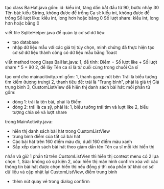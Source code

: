 tạo class BaiHat.java gồm:
id: kiểu int, tăng dần bắt đầu từ 90, bước nhảy 30
Tên bài: kiểu String, không được để trống
Ca sĩ: kiểu int, không được để trống
Số lượt like: kiểu int, long hơn hoặc bằng 0
Số lượt share: kiểu int, long hơn hoặc bằng 0

viết file SqliteHelper.java để quản lý cơ sở dữ liệu:
+ tạo database
+ nhập dữ liệu mẫu với các giá trị tùy chọn, minh chứng đã thực hiện tạo
cơ sở dữ liệu thành công có dữ liệu mẫu bằng Toast

viết method trong Class BaiHat.java: 
1, để tính: Điểm = Số lượt like + Số lượt share * 5 + 90
2, để lấy Tên ca sĩ là từ cuối cùng trong chuỗi Ca sĩ


tạo xml cho mainacitivity.xml gồm:
1, thanh gang: nút bên Trái là biểu tượng tìm kiếm (tượng trưng)
2, thanh tiêu đề: trái là "Trung bình", phải là giá trị Giá trung bình
3, CustomListView để hiển thị danh sách bài hát:
mỗi phần tử gồm:
+ dòng 1: trái là tên bài, phải là Điểm
+ dòng 2: trái là ca sỹ, phải là:
1, biểu tưởng trái tim và luợt like
2, biểu tượng chia sẻ và lượt share

trong MainActivity.java:
+ hiển thị danh sách bài hát trong CustomListView
+ trung bình điểm của tất cả bài hát
+ Các bài hát trên 160 điểm màu đỏ, dưới 160 điểm màu xanh
+ Sắp xếp danh sách bài hát theo giảm dần tên Tên ca sĩ mỗi khi hiển thị

nhấn và giữ 1 phần tử trên CustomListVien thì hiển thị context menu
có 2 lựa chọn:
1, Sửa: không có sự kiện
2, xóa: hiển thị màn hình confirm xóa với các thông tin bài hát được chọn hiển thị
nếu đồng ý thì xóa phần tử khỏi cơ sở dữ liệu và cập nhật lại CustomListView, điểm trung bình
+ thêm nút quay về trong dialog confirm